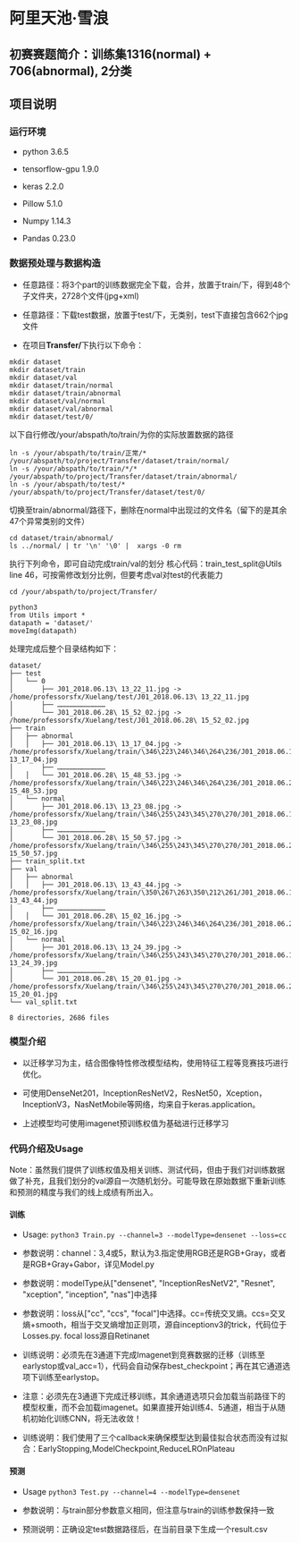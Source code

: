 # 阿里天池·雪浪

## 初赛赛题简介：训练集1316(normal) + 706(abnormal), 2分类

## 项目说明

### 运行环境

- python 3.6.5

- tensorflow-gpu 1.9.0

- keras 2.2.0

- Pillow 5.1.0

- Numpy 1.14.3

- Pandas 0.23.0

### 数据预处理与数据构造

- 任意路径：将3个part的训练数据完全下载，合并，放置于train/下，得到48个子文件夹，2728个文件(jpg+xml)

- 任意路径：下载test数据，放置于test/下，无类别，test下直接包含662个jpg文件

- 在项目<b>Transfer/</b>下执行以下命令：

```
mkdir dataset
mkdir dataset/train
mkdir dataset/val
mkdir dataset/train/normal
mkdir dataset/train/abnormal
mkdir dataset/val/normal
mkdir dataset/val/abnormal
mkdir dataset/test/0/
```

以下自行修改/your/abspath/to/train/为你的实际放置数据的路径
```
ln -s /your/abspath/to/train/正常/* /your/abspath/to/project/Transfer/dataset/train/normal/
ln -s /your/abspath/to/train/*/* /your/abspath/to/project/Transfer/dataset/train/abnormal/
ln -s /your/abspath/to/test/* /your/abspath/to/project/Transfer/dataset/test/0/
```

切换至train/abnormal/路径下，删除在normal中出现过的文件名（留下的是其余47个异常类别的文件）
```
cd dataset/train/abnormal/
ls ../normal/ | tr '\n' '\0' |  xargs -0 rm
```

执行下列命令，即可自动完成train/val的划分
核心代码：train_test_split@Utils line 46，可按需修改划分比例，但要考虑val对test的代表能力
```
cd /your/abspath/to/project/Transfer/

python3
from Utils import *
datapath = 'dataset/'
moveImg(datapath)
```

处理完成后整个目录结构如下：
```
dataset/
├── test
│   └── 0
│       ├── J01_2018.06.13\ 13_22_11.jpg -> /home/professorsfx/Xuelang/test/J01_2018.06.13\ 13_22_11.jpg
│       ├── ………………………………
│       └── J01_2018.06.28\ 15_52_02.jpg -> /home/professorsfx/Xuelang/test/J01_2018.06.28\ 15_52_02.jpg
├── train
│   ├── abnormal
│   │   ├── J01_2018.06.13\ 13_17_04.jpg -> /home/professorsfx/Xuelang/train/\346\223\246\346\264\236/J01_2018.06.13\ 13_17_04.jpg
│       ├── ………………………………
│   │   └── J01_2018.06.28\ 15_48_53.jpg -> /home/professorsfx/Xuelang/train/\346\223\246\346\264\236/J01_2018.06.28\ 15_48_53.jpg
│   └── normal
│       ├── J01_2018.06.13\ 13_23_08.jpg -> /home/professorsfx/Xuelang/train/\346\255\243\345\270\270/J01_2018.06.13\ 13_23_08.jpg
│       ├── ………………………………
│       └── J01_2018.06.28\ 15_50_57.jpg -> /home/professorsfx/Xuelang/train/\346\255\243\345\270\270/J01_2018.06.28\ 15_50_57.jpg
├── train_split.txt
├── val
│   ├── abnormal
│   │   ├── J01_2018.06.13\ 13_43_44.jpg -> /home/professorsfx/Xuelang/train/\350\267\263\350\212\261/J01_2018.06.13\ 13_43_44.jpg
│       ├── ………………………………
│   │   └── J01_2018.06.28\ 15_02_16.jpg -> /home/professorsfx/Xuelang/train/\346\223\246\346\264\236/J01_2018.06.28\ 15_02_16.jpg
│   └── normal
│       ├── J01_2018.06.13\ 13_24_39.jpg -> /home/professorsfx/Xuelang/train/\346\255\243\345\270\270/J01_2018.06.13\ 13_24_39.jpg
│       ├── ………………………………
│       └── J01_2018.06.28\ 15_20_01.jpg -> /home/professorsfx/Xuelang/train/\346\255\243\345\270\270/J01_2018.06.28\ 15_20_01.jpg
└── val_split.txt

8 directories, 2686 files
```

### 模型介绍

- 以迁移学习为主，结合图像特性修改模型结构，使用特征工程等竞赛技巧进行优化。

- 可使用DenseNet201，InceptionResNetV2，ResNet50，Xception，InceptionV3，NasNetMobile等网络，均来自于keras.application。

- 上述模型均可使用imagenet预训练权值为基础进行迁移学习

### 代码介绍及Usage

Note：虽然我们提供了训练权值及相关训练、测试代码，但由于我们对训练数据做了补充，且我们划分的val源自一次随机划分。可能导致在原始数据下重新训练和预测的精度与我们的线上成绩有所出入。

#### 训练

- Usage: ```python3 Train.py --channel=3 --modelType=densenet --loss=cc```

- 参数说明：channel：3,4或5，默认为3.指定使用RGB还是RGB+Gray，或者是RGB+Gray+Gabor，详见Model.py

- 参数说明：modelType从["densenet", "InceptionResNetV2", "Resnet", "xception", "inception", "nas"]中选择

- 参数说明：loss从["cc", "ccs", "focal"]中选择。cc=传统交叉熵。ccs=交叉熵+smooth，相当于交叉熵增加正则项，源自inceptionv3的trick，代码位于Losses.py. focal loss源自Retinanet

- 训练说明：必须先在3通道下完成Imagenet到竞赛数据的迁移（训练至earlystop或val_acc=1），代码会自动保存best_checkpoint；再在其它通道选项下训练至earlystop。

- 注意：必须先在3通道下完成迁移训练，其余通道选项只会加载当前路径下的模型权重，而不会加载imagenet。如果直接开始训练4、5通道，相当于从随机初始化训练CNN，将无法收敛！

- 训练说明：我们使用了三个callback来确保模型达到最佳拟合状态而没有过拟合：EarlyStopping,ModelCheckpoint,ReduceLROnPlateau

#### 预测

- Usage ```python3 Test.py --channel=4 --modelType=densenet```

- 参数说明：与train部分参数意义相同，但注意与train的训练参数保持一致

- 预测说明：正确设定test数据路径后，在当前目录下生成一个result.csv